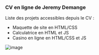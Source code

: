 ### CV en ligne de Jeremy Demange 

Liste des projets accessibles depuis le CV :

  - Maquette de site en HTML/CSS
  - Calculatrice en HTML et JS
  - Casino en ligne en HTML/CSS et JS


![image](https://github.com/user-attachments/assets/53943dbb-2e77-457f-958d-1a24af2f26f7)

